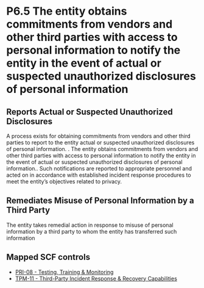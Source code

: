 # P6.5 The entity obtains commitments from vendors and other third parties with access to personal information to notify the entity in the event of actual or suspected unauthorized disclosures of personal information
## Reports Actual or Suspected Unauthorized Disclosures
A process exists for obtaining commitments from vendors and other third parties to report to the entity actual or suspected unauthorized disclosures of personal information.
. The entity obtains commitments from vendors and other third parties with access to personal information to notify the entity in the event of actual or suspected unauthorized disclosures of personal information.. Such notifications are reported to appropriate personnel and acted on in accordance with established incident response procedures to meet the entity’s objectives related to privacy.
## Remediates Misuse of Personal Information by a Third Party
The entity takes remedial action in response to misuse of personal information by a third party to whom the entity has transferred such information
## Mapped SCF controls
- [PRI-08 - Testing, Training & Monitoring](../scf/pri-08-testing,training&monitoring.md)
- [TPM-11 - Third-Party Incident Response & Recovery Capabilities](../scf/tpm-11-third-partyincidentresponse&recoverycapabilities.md)